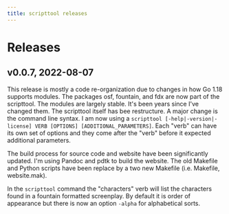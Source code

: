 ```yaml
---
title: scripttool releases
---
```


Releases
========

v0.0.7, 2022-08-07
------------------

This release is mostly a code re-organization due to changes in how Go 1.18 supports modules. The packages osf, fountain, and fdx are now part of the scripttool. The modules are largely stable. It's been years since I've changed them.  The scripttool itself has bee restructure. A major change is the command line syntax. I am now using a `scripttool [-help|-version|-license] VERB [OPTIONS] [ADDITIONAL_PARAMETERS]`.  Each  "verb" can have its own set of options and  they come after the "verb" before it expected additional parameters.  

The build process for source code and website have been significantly updated. I'm using Pandoc and pdtk to build the website. The old Makefile and Python scripts have been replace by a two new Makefile (i.e. Makefile, website.mak). 

In the `scripttool` command the "characters" verb will list the characters found in a fountain formatted screenplay. By default it is order of appearance but there is now an option `-alpha` for alphabetical sorts. 

